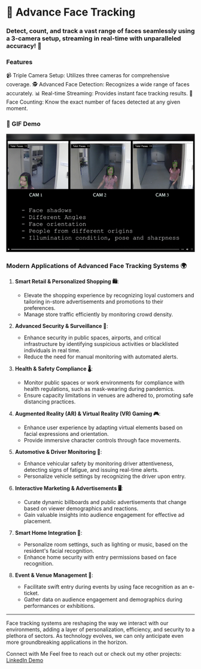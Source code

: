 # 👤 Advance Face Tracking
<Project by a Private Company>

### Detect, count, and track a vast range of faces seamlessly using a 3-camera setup, streaming in real-time with unparalleled accuracy! 🌟


### Features
📹 Triple Camera Setup: Utilizes three cameras for comprehensive coverage.
🕵️ Advanced Face Detection: Recognizes a wide range of faces accurately.
📊 Real-time Streaming: Provides instant face tracking results.
🔢 Face Counting: Know the exact number of faces detected at any given moment.


### 🎥 GIF Demo
<img src='static/demo.gif'/>


### Modern Applications of Advanced Face Tracking Systems 🌍

1. **Smart Retail & Personalized Shopping 🛍️**: 
   - Elevate the shopping experience by recognizing loyal customers and tailoring in-store advertisements and promotions to their preferences.
   - Manage store traffic efficiently by monitoring crowd density.

2. **Advanced Security & Surveillance 🎥**:
   - Enhance security in public spaces, airports, and critical infrastructure by identifying suspicious activities or blacklisted individuals in real time.
   - Reduce the need for manual monitoring with automated alerts.

3. **Health & Safety Compliance 🌡️**:
   - Monitor public spaces or work environments for compliance with health regulations, such as mask-wearing during pandemics.
   - Ensure capacity limitations in venues are adhered to, promoting safe distancing practices.

4. **Augmented Reality (AR) & Virtual Reality (VR) Gaming 🎮**:
   - Enhance user experience by adapting virtual elements based on facial expressions and orientation.
   - Provide immersive character controls through face movements.

5. **Automotive & Driver Monitoring 🚗**:
   - Enhance vehicular safety by monitoring driver attentiveness, detecting signs of fatigue, and issuing real-time alerts.
   - Personalize vehicle settings by recognizing the driver upon entry.

6. **Interactive Marketing & Advertisements 🖥️**:
   - Curate dynamic billboards and public advertisements that change based on viewer demographics and reactions.
   - Gain valuable insights into audience engagement for effective ad placement.

7. **Smart Home Integration 🏡**:
   - Personalize room settings, such as lighting or music, based on the resident's facial recognition.
   - Enhance home security with entry permissions based on face recognition.

8. **Event & Venue Management 🎤**:
   - Facilitate swift entry during events by using face recognition as an e-ticket.
   - Gather data on audience engagement and demographics during performances or exhibitions.

---

Face tracking systems are reshaping the way we interact with our environments, adding a layer of personalization, efficiency, and security to a plethora of sectors. As technology evolves, we can only anticipate even more groundbreaking applications in the horizon.


Connect with Me
Feel free to reach out or check out my other projects:
[LinkedIn Demo](https://www.linkedin.com/feed/update/urn:li:activity:6753555787525844992/)

